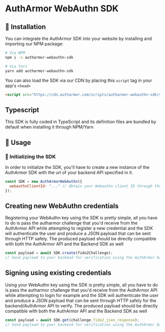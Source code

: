 # AuthArmor WebAuthn SDK

## 🏁 Installation

You can integrate the AuthArmor SDK into your website by installing and importing our NPM package:

```bash
# Via NPM
npm i -s autharmor-webauthn-sdk

# Via Yarn
yarn add autharmor-webauthn-sdk
```

You can also load the SDK via our CDN by placing this `script` tag in your app's `<head>`

```html
<script src="https://cdn.autharmor.com/scripts/autharmor-webauthn-sdk/v2.0.0/autharmor-webauthn-sdk_v2.0.0.js"></script>
```

## Typescript

This SDK is fully coded in TypeScript and its definition files are bundled by default when installing it through NPM/Yarn

## 🧭 Usage

### 🚀 Initializing the SDK

In order to initialize the SDK, you'll have to create a new instance of the AuthArmor SDK with the url of your backend API specified in it.

```javascript
const SDK = new AuthArmorWebAuthn({
  webauthnClientId: "..." // Obtain your Webauthn client ID through the AuthArmor dashboard
});
```

## Creating new WebAuthn credentials

Registering your WebAuthn key using the SDK is pretty simple, all you have to do is pass the autharmor challenge that you'd receive from the AuthArmor API while attempting to register a new credential and the SDK will authenticate the user and produce a JSON payload that can be sent through HTTP safely. The produced payload should be directly compatible with both the AuthArmor API and the Backend SDK as well

```js
const payload = await SDK.create(fido2Challenge);
// Send payload to your backend for verification using the AuthArmor backend SDK!
```

## Signing using existing credentials

Using your WebAuthn key using the SDK is pretty simple, all you have to do is pass the autharmor challenge that you'd receive from the AuthArmor API while attempting to login for example and the SDK will authenticate the user and produce a JSON payload that can be sent through HTTP safely for the backend/AuthArmor API to verify. The produced payload should be directly compatible with both the AuthArmor API and the Backend SDK as well

```js
const payload = await SDK.get(challenge.fido2_json_response);
// Send payload to your backend for verification using the AuthArmor backend SDK!
```
